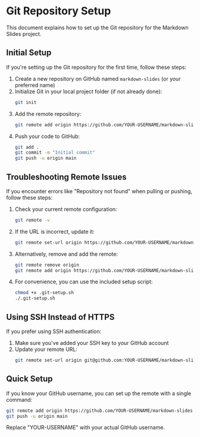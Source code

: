 # Git Repository Setup

This document explains how to set up the Git repository for the Markdown Slides project.

## Initial Setup

If you're setting up the Git repository for the first time, follow these steps:

1. Create a new repository on GitHub named `markdown-slides` (or your preferred name)
2. Initialize Git in your local project folder (if not already done):
   ```bash
   git init
   ```
3. Add the remote repository:
   ```bash
   git remote add origin https://github.com/YOUR-USERNAME/markdown-slides.git
   ```
4. Push your code to GitHub:
   ```bash
   git add .
   git commit -m "Initial commit"
   git push -u origin main
   ```

## Troubleshooting Remote Issues

If you encounter errors like "Repository not found" when pulling or pushing, follow these steps:

1. Check your current remote configuration:

   ```bash
   git remote -v
   ```

2. If the URL is incorrect, update it:

   ```bash
   git remote set-url origin https://github.com/YOUR-USERNAME/markdown-slides.git
   ```

3. Alternatively, remove and add the remote:

   ```bash
   git remote remove origin
   git remote add origin https://github.com/YOUR-USERNAME/markdown-slides.git
   ```

4. For convenience, you can use the included setup script:
   ```bash
   chmod +x .git-setup.sh
   ./.git-setup.sh
   ```

## Using SSH Instead of HTTPS

If you prefer using SSH authentication:

1. Make sure you've added your SSH key to your GitHub account
2. Update your remote URL:
   ```bash
   git remote set-url origin git@github.com:YOUR-USERNAME/markdown-slides.git
   ```

## Quick Setup

If you know your GitHub username, you can set up the remote with a single command:

```bash
git remote add origin https://github.com/YOUR-USERNAME/markdown-slides.git
git push -u origin main
```

Replace "YOUR-USERNAME" with your actual GitHub username.
